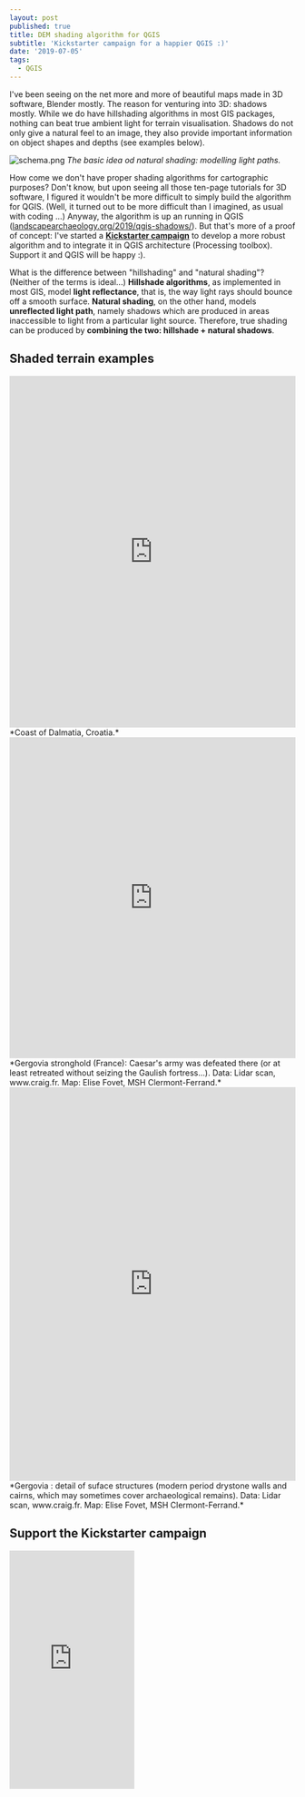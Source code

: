 ```yaml
---
layout: post
published: true
title: DEM shading algorithm for QGIS
subtitle: 'Kickstarter campaign for a happier QGIS :)'
date: '2019-07-05'
tags:
  - QGIS
---
```

I've been seeing on the net more and more of beautiful maps made in 3D software, Blender mostly. The reason for venturing into 3D: shadows mostly. While we do have hillshading algorithms in most GIS packages, nothing can beat true ambient light for terrain visualisation. Shadows do not only give a natural feel to an image, they also provide important information on object shapes and depths (see examples below).

![schema.png]({{site.baseurl}}/figures/schema.png)
*The basic idea od natural shading: modelling light paths.*

How come we don't have proper shading algorithms for cartographic purposes? Don't know, but upon seeing all those ten-page tutorials for 3D software, I figured it wouldn't be more difficult to simply build the algorithm for QGIS. (Well, it turned out to be more difficult than I imagined, as usual with coding ...) Anyway, the algorithm is up an running in QGIS ([landscapearchaeology.org/2019/qgis-shadows/](https://landscapearchaeology.org/2019/qgis-shadows/)). But that's more of a proof of concept: I've started a [**Kickstarter campaign**](https://www.kickstarter.com/projects/archaeology/terrain-shading-plugin-for-qgis) to develop a more robust algorithm and to integrate it in QGIS architecture (Processing toolbox). Support it and QGIS will be happy :). 

What is the difference between "hillshading" and "natural shading"? (Neither of the terms is ideal...) **Hillshade algorithms**, as implemented in most GIS, model **light reflectance**, that is, the way light rays should bounce off a smooth surface. **Natural shading**, on the other hand, models **unreflected light path**, namely shadows which are produced in areas inaccessible to light from a particular light source. Therefore, true shading can be produced by **combining the two: hillshade + natural shadows**.     

## Shaded terrain examples

<iframe frameborder="0" class="juxtapose" width="100%" height="620" src="https://cdn.knightlab.com/libs/juxtapose/latest/embed/index.html?uid=455cca0e-9f05-11e9-b9b8-0edaf8f81e27"></iframe>
*Coast of Dalmatia, Croatia.*

<iframe frameborder="0" class="juxtapose" width="100%" height="566" src="https://cdn.knightlab.com/libs/juxtapose/latest/embed/index.html?uid=9c44cc92-9ffd-11e9-b9b8-0edaf8f81e27"></iframe>
*Gergovia stronghold (France): Caesar's army was defeated there (or at least retreated without seizing the Gaulish fortress...). Data: Lidar scan, www.craig.fr. Map: Elise Fovet, MSH Clermont-Ferrand.* 

<iframe frameborder="0" class="juxtapose" width="100%" height="694" src="https://cdn.knightlab.com/libs/juxtapose/latest/embed/index.html?uid=dee230c4-9fff-11e9-b9b8-0edaf8f81e27"></iframe>
*Gergovia : detail of suface structures (modern period drystone walls and cairns, which may sometimes cover archaeological remains). Data: Lidar scan, www.craig.fr. Map: Elise Fovet, MSH Clermont-Ferrand.* 

## Support the Kickstarter campaign
<iframe src="https://www.kickstarter.com/projects/archaeology/terrain-shading-plugin-for-qgis/widget/card.html?v=2" width="220" height="420" frameborder="0" scrolling="no"></iframe>
